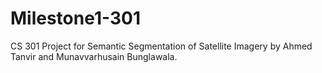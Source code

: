 # Milestone1-301
CS 301 Project for Semantic Segmentation of Satellite Imagery by Ahmed Tanvir and Munavvarhusain Bunglawala.
